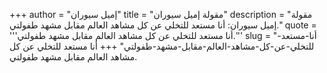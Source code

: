 +++
author = "إميل سيوران"
title = "مقولة إميل سيوران"
description = "مقولة إميل سيوران: أنا مستعد للتخلي عن كل مشاهد العالم مقابل مشهد طفولتي."
quote = '''أنا مستعد للتخلي عن كل مشاهد العالم مقابل مشهد طفولتي.''' 
slug = "أنا-مستعد-للتخلي-عن-كل-مشاهد-العالم-مقابل-مشهد-طفولتي"
+++
أنا مستعد للتخلي عن كل مشاهد العالم مقابل مشهد طفولتي.
